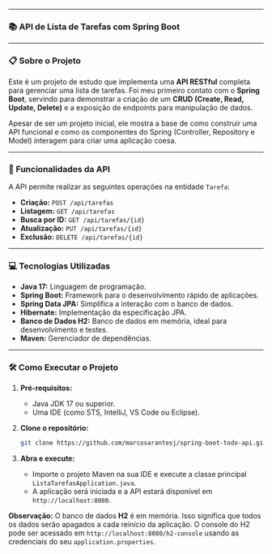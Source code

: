 -----

### 📚 API de Lista de Tarefas com Spring Boot

-----

### 📋 Sobre o Projeto

Este é um projeto de estudo que implementa uma **API RESTful** completa para gerenciar uma lista de tarefas. Foi meu primeiro contato com o **Spring Boot**, servindo para demonstrar a criação de um **CRUD (Create, Read, Update, Delete)** e a exposição de endpoints para manipulação de dados.

Apesar de ser um projeto inicial, ele mostra a base de como construir uma API funcional e como os componentes do Spring (Controller, Repository e Model) interagem para criar uma aplicação coesa.

-----

### 🚀 Funcionalidades da API

A API permite realizar as seguintes operações na entidade `Tarefa`:

  * **Criação:** `POST /api/tarefas`
  * **Listagem:** `GET /api/tarefas`
  * **Busca por ID:** `GET /api/tarefas/{id}`
  * **Atualização:** `PUT /api/tarefas/{id}`
  * **Exclusão:** `DELETE /api/tarefas/{id}`

-----

### 💻 Tecnologias Utilizadas

  * **Java 17:** Linguagem de programação.
  * **Spring Boot:** Framework para o desenvolvimento rápido de aplicações.
  * **Spring Data JPA:** Simplifica a interação com o banco de dados.
  * **Hibernate:** Implementação da especificação JPA.
  * **Banco de Dados H2:** Banco de dados em memória, ideal para desenvolvimento e testes.
  * **Maven:** Gerenciador de dependências.

-----

### 🛠️ Como Executar o Projeto

1.  **Pré-requisitos:**

      * Java JDK 17 ou superior.
      * Uma IDE (como STS, IntelliJ, VS Code ou Eclipse).

2.  **Clone o repositório:**

    ```bash
    git clone https://github.com/marcosarantesj/spring-boot-todo-api.git
    ```

3.  **Abra e execute:**

      * Importe o projeto Maven na sua IDE e execute a classe principal `ListaTarefasApplication.java`.
      * A aplicação será iniciada e a API estará disponível em `http://localhost:8080`.

**Observação:** O banco de dados **H2** é em memória. Isso significa que todos os dados serão apagados a cada reinício da aplicação. O console do H2 pode ser acessado em `http://localhost:8080/h2-console` usando as credenciais do seu `application.properties`.
